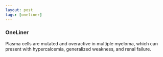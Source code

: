 ```yaml
---
layout: post
tags: [oneliner]
---
```



### OneLiner

Plasma cells are mutated and overactive in multiple myeloma, which can present with hypercalcemia, generalized weakness, and renal failure.
